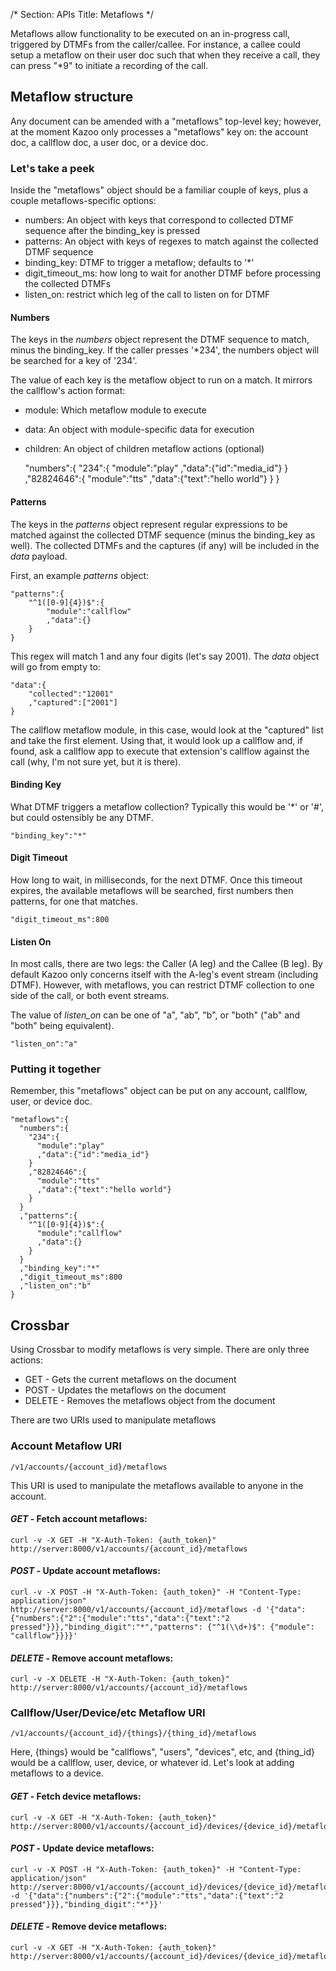 /*
Section: APIs
Title: Metaflows
*/

Metaflows allow functionality to be executed on an in-progress call, triggered by DTMFs from the caller/callee. For instance, a callee could setup a metaflow on their user doc such that when they receive a call, they can press "*9" to initiate a recording of the call.

## Metaflow structure

Any document can be amended with a "metaflows" top-level key; however, at the moment Kazoo only processes a "metaflows" key on: the account doc, a callflow doc, a user doc, or a device doc.

### Let's take a peek

Inside the "metaflows" object should be a familiar couple of keys, plus a couple metaflows-specific options:

* numbers: An object with keys that correspond to collected DTMF sequence after the binding_key is pressed
* patterns: An object with keys of regexes to match against the collected DTMF sequence
* binding_key: DTMF to trigger a metaflow; defaults to '*'
* digit_timeout_ms: how long to wait for another DTMF before processing the collected DTMFs
* listen_on: restrict which leg of the call to listen on for DTMF

#### Numbers

The keys in the _numbers_ object represent the DTMF sequence to match, minus the binding_key. If the caller presses '*234', the numbers object will be searched for a key of '234'.

The value of each key is the metaflow object to run on a match. It mirrors the callflow's action format:

* module: Which metaflow module to execute
* data: An object with module-specific data for execution
* children: An object of children metaflow actions (optional)

    "numbers":{
        "234":{
            "module":"play"
            ,"data":{"id":"media_id"}
        }
        ,"82824646":{
            "module":"tts"
            ,"data":{"text":"hello world"}
        }
    }


#### Patterns

The keys in the _patterns_ object represent regular expressions to be matched against the collected DTMF sequence (minus the binding\_key as well). The collected DTMFs and the captures (if any) will be included in the _data_ payload.

First, an example _patterns_ object:

    "patterns":{
        "^1([0-9]{4})$":{
            "module":"callflow"
            ,"data":{}
        }
    }

This regex will match 1 and any four digits (let's say 2001). The _data_ object will go from empty to:

    "data":{
        "collected":"12001"
        ,"captured":["2001"]
    }

The callflow metaflow module, in this case, would look at the "captured" list and take the first element. Using that, it would look up a callflow and, if found, ask a callflow app to execute that extension's callflow against the call (why, I'm not sure yet, but it is there).

#### Binding Key

What DTMF triggers a metaflow collection? Typically this would be '*' or '#', but could ostensibly be any DTMF.

    "binding_key":"*"

#### Digit Timeout

How long to wait, in milliseconds, for the next DTMF. Once this timeout expires, the available metaflows will be searched, first numbers then patterns, for one that matches.

    "digit_timeout_ms":800

#### Listen On

In most calls, there are two legs: the Caller (A leg) and the Callee (B leg). By default Kazoo only concerns itself with the A-leg's event stream (including DTMF). However, with metaflows, you can restrict DTMF collection to one side of the call, or both event streams.

The value of _listen\_on_ can be one of "a", "ab", "b", or "both" ("ab" and "both" being equivalent).

    "listen_on":"a"

### Putting it together

Remember, this "metaflows" object can be put on any account, callflow, user, or device doc.

    "metaflows":{
      "numbers":{
        "234":{
          "module":"play"
          ,"data":{"id":"media_id"}
        }
        ,"82824646":{
          "module":"tts"
          ,"data":{"text":"hello world"}
        }
      }
      ,"patterns":{
        "^1([0-9]{4})$":{
          "module":"callflow"
          ,"data":{}
        }
      }
      ,"binding_key":"*"
      ,"digit_timeout_ms":800
      ,"listen_on":"b"
    }

## Crossbar

Using Crossbar to modify metaflows is very simple. There are only three actions:

* GET - Gets the current metaflows on the document
* POST - Updates the metaflows on the document
* DELETE - Removes the metaflows object from the document

There are two URIs used to manipulate metaflows

### Account Metaflow URI

`/v1/accounts/{account_id}/metaflows`

This URI is used to manipulate the metaflows available to anyone in the account.

#### _GET_ - Fetch account metaflows:

    curl -v -X GET -H "X-Auth-Token: {auth_token}" http://server:8000/v1/accounts/{account_id}/metaflows

#### _POST_ - Update account metaflows:

    curl -v -X POST -H "X-Auth-Token: {auth_token}" -H "Content-Type: application/json" http://server:8000/v1/accounts/{account_id}/metaflows -d '{"data":{"numbers":{"2":{"module":"tts","data":{"text":"2 pressed"}}},"binding_digit":"*","patterns": {"^1(\\d+)$": {"module": "callflow"}}}}'

#### _DELETE_ - Remove account metaflows:

    curl -v -X DELETE -H "X-Auth-Token: {auth_token}" http://server:8000/v1/accounts/{account_id}/metaflows

### Callflow/User/Device/etc Metaflow URI

`/v1/accounts/{account_id}/{things}/{thing_id}/metaflows`

Here, {things} would be "callflows", "users", "devices", etc, and {thing_id} would be a callflow, user, device, or whatever id. Let's look at adding metaflows to a device.

#### _GET_ - Fetch device metaflows:

    curl -v -X GET -H "X-Auth-Token: {auth_token}" http://server:8000/v1/accounts/{account_id}/devices/{device_id}/metaflows

#### _POST_ - Update device metaflows:

    curl -v -X POST -H "X-Auth-Token: {auth_token}" -H "Content-Type: application/json" http://server:8000/v1/accounts/{account_id}/devices/{device_id}/metaflows -d '{"data":{"numbers":{"2":{"module":"tts","data":{"text":"2 pressed"}}},"binding_digit":"*"}}'

#### _DELETE_ - Remove device metaflows:

    curl -v -X GET -H "X-Auth-Token: {auth_token}" http://server:8000/v1/accounts/{account_id}/devices/{device_id}/metaflows


